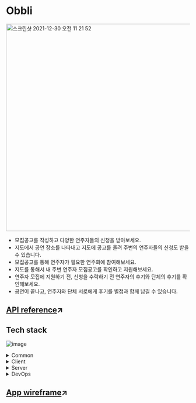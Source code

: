# Obbli

<img width="567" alt="스크린샷 2021-12-30 오전 11 21 52" src="https://user-images.githubusercontent.com/89199949/147733152-fb61d4cb-9847-4536-89d4-d393ef673753.png">

- 모집공고를 작성하고 다양한 연주자들의 신청을 받아보세요.
- 지도에서 공연 장소를 나타내고 지도에 공고를 올려 주변의 연주자들의 신청도 받을 수 있습니다.
- 모집공고를 통해 연주자가 필요한 연주회에 참여해보세요.
- 지도를 통해서 내 주변 연주자 모집공고를 확인하고 지원해보세요.
- 연주자 모집에 지원하기 전, 신청을 수락하기 전 연주자의 후기와 단체의 후기를 확인해보세요.
- 공연이 끝나고, 연주자와 단체 서로에게 후기를 별점과 함께 남길 수 있습니다.

## [API reference](https://app.swaggerhub.com/apis-docs/org582/Obbli/1.0.0-oas3)&#x2197;

## Tech stack
![image](https://user-images.githubusercontent.com/89199949/150727530-341be0ec-35d8-47d6-bd67-447807cc796e.png)

<details><summary>Common</summary>
  
  - TypeScript
  - Axios
</details>
<details><summary>Client</summary>

  - React
  - Sass
  - 카카오 지도 API
</details>
<details><summary>Server</summary>

  - Node
  - Express
  - TypeORM
  - MySQL
  - JWT
  - bcrypt
  - multer
  - Mocha
  - Chai
</details>
<details><summary>DevOps</summary>

  - Swagger
  - nginx
  - systemd
  - AWS EC2
  - AWS RDS
</details>

## [App wireframe](https://www.figma.com/file/oIn5SfIE1cBFUzFUv4GvlQ/Obbli?node-id=0%3A1)&#x2197;
